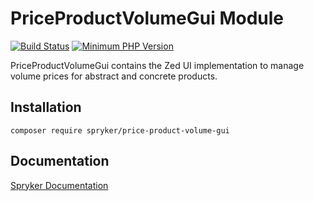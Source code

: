 # PriceProductVolumeGui Module
[![Build Status](https://travis-ci.org/spryker/price-product-volume-gui.svg)](https://travis-ci.org/spryker/price-product-volume-gui)
[![Minimum PHP Version](https://img.shields.io/badge/php-%3E%3D%207.3-8892BF.svg)](https://php.net/)

PriceProductVolumeGui contains the Zed UI implementation to manage volume prices for abstract and concrete products.

## Installation

```
composer require spryker/price-product-volume-gui
```

## Documentation

[Spryker Documentation](https://academy.spryker.com/developing_with_spryker/module_guide/modules.html)
